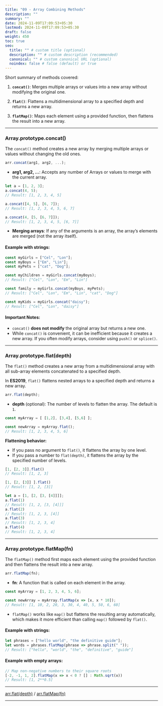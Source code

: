 ```yaml
---
title: "09 - Array Combining Methods"
description: ""
summary: ""
date: 2024-11-09T17:09:53+05:30
lastmod: 2024-11-09T17:09:53+05:30
draft: false
weight: 450
toc: true
seo:
  title: "" # custom title (optional)
  description: "" # custom description (recommended)
  canonical: "" # custom canonical URL (optional)
  noindex: false # false (default) or true
---
```



Short summary of methods covered:

1. **`concat()`**: Merges multiple arrays or values into a new array without modifying the original one.

2. **`flat()`**: Flattens a multidimensional array to a specified depth and returns a new array.

3. **`flatMap()`**:  Maps each element using a provided function, then flattens the result into a new array.

___

### Array.prototype.concat()

The `concat()` method creates a new array by merging multiple arrays or values without changing the old ones.

```js
arr.concat(arg1, arg2, ...);
```

- **arg1, arg2, ...**: Accepts any number of Arrays or values to merge with the current array.

```js
let a = [1, 2, 3];
a.concat(4, 5);
// Result: [1, 2, 3, 4, 5]

a.concat([4, 5], [6, 7]);
// Result: [1, 2, 3, 4, 5, 6, 7]

a.concat(4, [5, [6, 7]]);
// Result: [1, 2, 3, 4, 5, [6, 7]]
```

- **Merging arrays**: If any of the arguments is an array, the array’s elements are merged (not the array itself).

#### Example with strings:

```js
const myGirls = ["Cel", "Lon"];
const myBoys = ["Em", "Lin"];
const myPets = ["cat", "Dog"];

const myChildren = myGirls.concat(myBoys);
// Result: ["Cel", "Lon", "Em", "Lin"]

const family = myGirls.concat(myBoys, myPets);
// Result: ["Cel", "Lon", "Em", "Lin", "cat", "Dog"]

const myKids = myGirls.concat("daisy");
// Result: ["Cel", "Lon", "daisy"]
```

#### Important Notes:

- `concat()` **does not modify** the original array but returns a new one.
- While `concat()` is convenient, it can be inefficient because it creates a new array. If you often modify arrays, consider using `push()` or `splice()`.


____

### Array.prototype.flat(depth)

The `flat()` method creates a new array from a multidimensional array with all sub-array elements concatenated to a specified depth.

In **ES2019**, `flat()` flattens nested arrays to a specified depth and returns a new array.

```js
arr.flat(depth);
```

- **depth** (optional): The number of levels to flatten the array. The default is `1`.

```js
const myArray = [ [1,2], [3,4], [5,6] ];

const newArray = myArray.flat();
// Result: [1, 2, 3, 4, 5, 6]
```

**Flattening behavior:**
- If you pass no argument to `flat()`, it flattens the array by one level.
- If you pass a number to `flat(depth)`, it flattens the array by the specified number of levels.

```js
[1, [2, 3]].flat()
// Result: [1, 2, 3]

[1, [2, [3]] ].flat()
// Result: [1, 2, [3]]

let a = [1, [2, [3, [4]]]];
a.flat(1)
// Result: [1, 2, [3, [4]]]
a.flat(2)
// Result: [1, 2, 3, [4]]
a.flat(3)
// Result: [1, 2, 3, 4]
a.flat(4)
// Result: [1, 2, 3, 4]
```

---

### Array.prototype.flatMap(fn)

The `flatMap()` method first maps each element using the provided function and then flattens the result into a new array.

```js
arr.flatMap(fn);
```

- **fn**: A function that is called on each element in the array.

```js
const myArray = [1, 2, 3, 4, 5, 6];

const newArray = myArray.flatMap(x => [x, x * 10]);
// Result: [1, 10, 2, 20, 3, 30, 4, 40, 5, 50, 6, 60]
```

- `flatMap()` works like `map()` but flattens the resulting array automatically, which makes it more efficient than calling `map()` followed by `flat()`.

#### Example with strings:

```js
let phrases = ["hello world", "the definitive guide"];
let words = phrases.flatMap(phrase => phrase.split(" "));
// Result: ["hello", "world", "the", "definitive", "guide"]
```

#### Example with empty arrays:

```js
// Map non-negative numbers to their square roots
[-2, -1, 1, 2].flatMap(x => x < 0 ? [] : Math.sqrt(x))
// Result: [1, 2**0.5]
```

---

[arr.flat(depth)](https://developer.mozilla.org/en-US/docs/Web/JavaScript/Reference/Global_Objects/Array/flat)   /   [arr.flatMap(fn)](https://developer.mozilla.org/en-US/docs/Web/JavaScript/Reference/Global_Objects/Array/flatMap)


---
